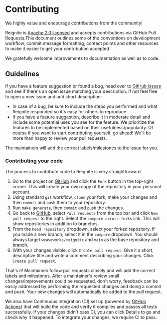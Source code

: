 # Contributing

We highly value and encourage contributions from the community!

Reignite is [Apache 2.0 licensed](LICENCE) and accepts contributions via GitHub
Pull Requests.This document outlines some of the conventions on development
workflow, commit message formatting, contact points and other resources to make
it easier to get your contribution accepted.

We gratefully welcome improvements to documentation as well as to code.

## Guidelines

If you have a feature suggestion or found a bug, head over to
[GitHub issues][issues] and see if there's an open issue matching your
description. If not feel free to open a new issue and add short description:
 - In case of a bug, be sure to include the steps you performed and what Reignite responded so it's easy for others to reproduce
 - If you have a feature suggestion, describe it in moderate detail and include some potential uses you see for the feature.
   We prioritize the features to be implemented based on their
   usefulness/popularity. Of course if you want to start contributing yourself,
   go ahead! We'll be more than happy to review your pull requests.

The maintainers will add the correct labels/milestones to the issue for you.

[issues]: https://github.com/weaveworks/reignite/issues

### Contributing your code

The process to contribute code to Reignite is very straightforward.

1. Go to the project on [GitHub][repo] and click the `Fork` button in the
   top-right corner. This will create your own copy of the repository in your
   personal account.
2. Using standard `git` workflow, `clone` your fork, make your changes and then
   `commit` and `push` them to your repository.
3. Run `make generate`, then `commit` and `push` the changes.
4. Go back to [GitHub][repo], select `Pull requests` from the top bar and click
   `New pull request` to the right. Select the `compare across forks` link.
   This will show repositories in addition to branches.
5. From the `head repository` dropdown, select your forked repository. If you
   made a new branch, select it in the `compare` dropdown. You should always
   target `weaveworks/reignite` and `main` as the base repository and branch.
6. With your changes visible, click `Create pull request`. Give it a short,
   descriptive title and write a comment describing your changes. Click `Create
   pull request`.

That's it! Maintainers follow pull requests closely and will add the correct
labels and milestones. After a maintainer's review small changes/improvements
could be requested, don't worry, feedback can be easily addressed by performing
the requested changes and doing a commit and push. Your new changes will
automatically be added to the pull request.

We also have Continuous Integration (CI) set up (powered by [GitHub
Actions][gha]) that will build the code and verify it compiles and passes all
tests successfully. If your changes didn't pass CI, you can click Details to go
and check why it happened. To integrate your changes, we require CI to pass.

[repo]: https://github.com/weaveworks/reignite
[gha]: https://github.com/weaveworks/reignite/actions
